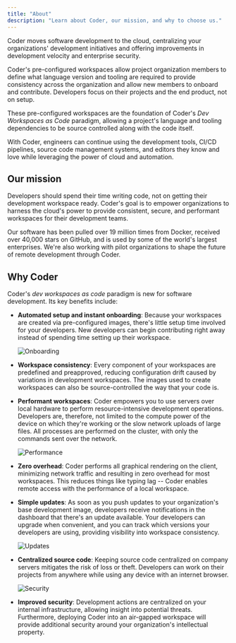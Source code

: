 ```yaml
---
title: "About"
description: "Learn about Coder, our mission, and why to choose us."
---
```


Coder moves software development to the cloud, centralizing your organizations'
development initiatives and offering improvements in development velocity and
enterprise security.

Coder's pre-configured workspaces allow project organization members to define
what language version and tooling are required to provide consistency across the
organization and allow new members to onboard and contribute. Developers focus
on their projects and the end product, not on setup.

These pre-configured workspaces are the foundation of Coder's _Dev Workspaces as
Code_ paradigm, allowing a project's language and tooling dependencies to be
source controlled along with the code itself.

With Coder, engineers can continue using the development tools, CI/CD pipelines,
source code management systems, and editors they know and love while leveraging
the power of cloud and automation.

## Our mission

Developers should spend their time writing code, not on getting their
development workspace ready. Coder's goal is to empower organizations to harness
the cloud's power to provide consistent, secure, and performant workspaces for
their development teams.

Our software has been pulled over 19 million times from Docker, received over
40,000 stars on GitHub, and is used by some of the world's largest enterprises.
We're also working with pilot organizations to shape the future of remote
development through Coder.

## Why Coder

Coder's _dev workspaces as code_ paradigm is new for software development. Its
key benefits include:

- **Automated setup and instant onboarding**: Because your workspaces are
  created via pre-configured images, there's little setup time involved for your
  developers. New developers can begin contributing right away instead of
  spending time setting up their workspace.

  ![Onboarding](assets/onboard.png)

- **Workspace consistency**: Every component of your workspaces are predefined
  and preapproved, reducing configuration drift caused by variations in
  development workspaces. The images used to create workspaces can also be
  source-controlled the way that your code is.

- **Performant workspaces**: Coder empowers you to use servers over local
  hardware to perform resource-intensive development operations. Developers are,
  therefore, not limited to the compute power of the device on which they're
  working or the slow network uploads of large files. All processes are
  performed on the cluster, with only the commands sent over the network.

  ![Performance](assets/performance.png)

- **Zero overhead**: Coder performs all graphical rendering on the client,
  minimizing network traffic and resulting in zero overhead for most workspaces.
  This reduces things like typing lag -- Coder enables remote access with the
  performance of a local workspace.

- **Simple updates**: As soon as you push updates to your organization's base
  development image, developers receive notifications in the dashboard that
  there's an update available. Your developers can upgrade when convenient, and
  you can track which versions your developers are using, providing visibility
  into workspace consistency.

  ![Updates](assets/update.png)

- **Centralized source code**: Keeping source code centralized on company
  servers mitigates the risk of loss or theft. Developers can work on their
  projects from anywhere while using any device with an internet browser.

  ![Security](assets/firewall.png)

- **Improved security**: Development actions are centralized on your internal
  infrastructure, allowing insight into potential threats. Furthermore,
  deploying Coder into an air-gapped workspace will provide additional security
  around your organization's intellectual property.
